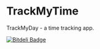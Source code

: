TrackMyTime
===========

TrackMyDay - a time tracking app.



[![Bitdeli Badge](https://d2weczhvl823v0.cloudfront.net/EvgenyKarkan/trackmytime/trend.png)](https://bitdeli.com/free "Bitdeli Badge")

